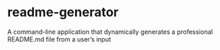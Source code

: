 # readme-generator
A command-line application that dynamically generates a professional README.md file from a user’s input
